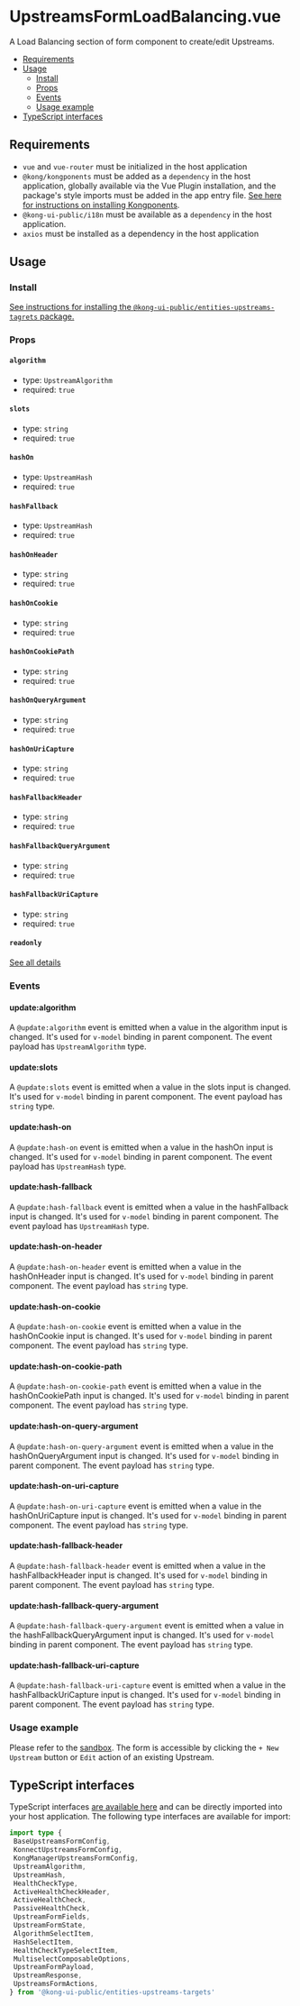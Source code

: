 # UpstreamsFormLoadBalancing.vue

A Load Balancing section of form component to create/edit Upstreams.

- [Requirements](#requirements)
- [Usage](#usage)
    - [Install](#install)
    - [Props](#props)
    - [Events](#events)
    - [Usage example](#usage-example)
- [TypeScript interfaces](#typescript-interfaces)

## Requirements

- `vue` and `vue-router` must be initialized in the host application
- `@kong/kongponents` must be added as a `dependency` in the host application, globally available via the Vue Plugin installation, and the package's style imports must be added in the app entry file. [See here for instructions on installing Kongponents](https://kongponents.konghq.com/#globally-install-all-kongponents).
- `@kong-ui-public/i18n` must be available as a `dependency` in the host application.
- `axios` must be installed as a dependency in the host application

## Usage

### Install

[See instructions for installing the `@kong-ui-public/entities-upstreams-tagrets` package.](../README.md#install)

### Props

#### `algorithm`
- type: `UpstreamAlgorithm`
- required: `true`

#### `slots`
- type: `string`
- required: `true`

#### `hashOn`
- type: `UpstreamHash`
- required: `true`

#### `hashFallback`
- type: `UpstreamHash`
- required: `true`

#### `hashOnHeader`
- type: `string`
- required: `true`

#### `hashOnCookie`
- type: `string`
- required: `true`

#### `hashOnCookiePath`
- type: `string`
- required: `true`

#### `hashOnQueryArgument`
- type: `string`
- required: `true`

#### `hashOnUriCapture`
- type: `string`
- required: `true`

#### `hashFallbackHeader`
- type: `string`
- required: `true`

#### `hashFallbackQueryArgument`
- type: `string`
- required: `true`

#### `hashFallbackUriCapture`
- type: `string`
- required: `true`

#### `readonly`
[See all details](./upstreams-form-general-info.md#readonly)

### Events

#### update:algorithm
A `@update:algorithm` event is emitted when a value in the algorithm input is changed. It's used for `v-model` binding in parent component. The event payload has `UpstreamAlgorithm` type.

#### update:slots
A `@update:slots` event is emitted when a value in the slots input is changed. It's used for `v-model` binding in parent component. The event payload has `string` type.

#### update:hash-on
A `@update:hash-on` event is emitted when a value in the hashOn input is changed. It's used for `v-model` binding in parent component. The event payload has `UpstreamHash` type.

#### update:hash-fallback
A `@update:hash-fallback` event is emitted when a value in the hashFallback input is changed. It's used for `v-model` binding in parent component. The event payload has `UpstreamHash` type.

#### update:hash-on-header
A `@update:hash-on-header` event is emitted when a value in the hashOnHeader input is changed. It's used for `v-model` binding in parent component. The event payload has `string` type.

#### update:hash-on-cookie
A `@update:hash-on-cookie` event is emitted when a value in the hashOnCookie input is changed. It's used for `v-model` binding in parent component. The event payload has `string` type.

#### update:hash-on-cookie-path
A `@update:hash-on-cookie-path` event is emitted when a value in the hashOnCookiePath input is changed. It's used for `v-model` binding in parent component. The event payload has `string` type.

#### update:hash-on-query-argument
A `@update:hash-on-query-argument` event is emitted when a value in the hashOnQueryArgument input is changed. It's used for `v-model` binding in parent component. The event payload has `string` type.

#### update:hash-on-uri-capture
A `@update:hash-on-uri-capture` event is emitted when a value in the hashOnUriCapture input is changed. It's used for `v-model` binding in parent component. The event payload has `string` type.

#### update:hash-fallback-header
A `@update:hash-fallback-header` event is emitted when a value in the hashFallbackHeader input is changed. It's used for `v-model` binding in parent component. The event payload has `string` type.

#### update:hash-fallback-query-argument
A `@update:hash-fallback-query-argument` event is emitted when a value in the hashFallbackQueryArgument input is changed. It's used for `v-model` binding in parent component. The event payload has `string` type.

#### update:hash-fallback-uri-capture
A `@update:hash-fallback-uri-capture` event is emitted when a value in the hashFallbackUriCapture input is changed. It's used for `v-model` binding in parent component. The event payload has `string` type.

### Usage example

Please refer to the [sandbox](../sandbox/pages/UpstreamFormPage.vue). The form is accessible by clicking the `+ New Upstream` button or `Edit` action of an existing Upstream.

## TypeScript interfaces

TypeScript interfaces [are available here](https://github.com/Kong/public-ui-components/blob/main/packages/entities/entities-upstreams-targets/src/types/upstreams-form.ts) and can be directly imported into your host application. The following type interfaces are available for import:
```ts
import type {
 BaseUpstreamsFormConfig,
 KonnectUpstreamsFormConfig,
 KongManagerUpstreamsFormConfig,
 UpstreamAlgorithm,
 UpstreamHash,
 HealthCheckType,
 ActiveHealthCheckHeader,
 ActiveHealthCheck,
 PassiveHealthCheck,
 UpstreamFormFields,
 UpstreamFormState,
 AlgorithmSelectItem,
 HashSelectItem,
 HealthCheckTypeSelectItem,
 MultiselectComposableOptions,
 UpstreamFormPayload, 
 UpstreamResponse,
 UpstreamsFormActions,
} from '@kong-ui-public/entities-upstreams-targets'
```